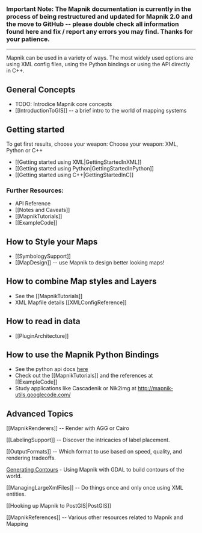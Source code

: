 ### Important Note: The Mapnik documentation is currently in the process of being restructured and updated for Mapnik 2.0 and the move to GitHub -- please double check all information found here and fix / report any errors you may find. Thanks for your patience.
---

Mapnik can be used in a variety of ways. The most widely used options are using XML config files, using the Python bindings or using the API directly in C++.

## General Concepts

* TODO: Introdice Mapnik core concepts
* [[IntroductionToGIS]] -- a brief intro to the world of mapping systems

## Getting started

To get first results, choose your weapon: Choose your weapon: XML, Python or C++

* [[Getting started using XML|GettingStartedInXML]]
* [[Getting started using Python|GettingStartedInPython]]
* [[Getting started using C++|GettingStartedInC]]

### Further Resources:

- API Reference
- [[Notes and Caveats]]
- [[MapnikTutorials]]
- [[ExampleCode]]

## How to Style your Maps

* [[SymbologySupport]]
* [[MapDesign]] -- use Mapnik to design better looking maps!

## How to combine Map styles and Layers

* See the [[MapnikTutorials]]
* XML Mapfile details [[XMLConfigReference]]

## How to read in data

* [[PluginArchitecture]]

## How to use the Mapnik Python Bindings

* See the python api docs [here](http://media.mapnik.org/api_docs/python/)
* Check out the [[MapnikTutorials]] and  the references at [[ExampleCode]]
* Study applications like Cascadenik or Nik2img at http://mapnik-utils.googlecode.com/

## Advanced Topics
 
[[MapnikRenderers]] -- Render with AGG or Cairo

[[LabelingSupport]] -- Discover the intricacies of label placement.

[[OutputFormats]] -- Which format to use based on speed, quality, and rendering tradeoffs.

[Generating Contours](http://wiki.openstreetmap.org/index.php/Contours) - Using Mapnik with GDAL to build contours of the world.

[[ManagingLargeXmlFiles]] -- Do things once and only once using XML entities.

[[Hooking up Mapnik to PostGIS|PostGIS]]


[[MapnikReferences]] -- Various other resources related to Mapnik and Mapping